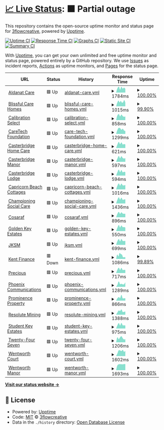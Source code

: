 # [📈 Live Status](https://demo.upptime.js.org): <!--live status--> **🟧 Partial outage**

This repository contains the open-source uptime monitor and status page for [3flowcreative](http://www.3flowcreative.co.uk), powered by [Upptime](https://github.com/upptime/upptime).

[![Uptime CI](https://github.com/3flowcreative/upptime/workflows/Uptime%20CI/badge.svg)](https://github.com/3flowcreative/upptime/actions?query=workflow%3A%22Uptime+CI%22)
[![Response Time CI](https://github.com/3flowcreative/upptime/workflows/Response%20Time%20CI/badge.svg)](https://github.com/3flowcreative/upptime/actions?query=workflow%3A%22Response+Time+CI%22)
[![Graphs CI](https://github.com/3flowcreative/upptime/workflows/Graphs%20CI/badge.svg)](https://github.com/3flowcreative/upptime/actions?query=workflow%3A%22Graphs+CI%22)
[![Static Site CI](https://github.com/3flowcreative/upptime/workflows/Static%20Site%20CI/badge.svg)](https://github.com/3flowcreative/upptime/actions?query=workflow%3A%22Static+Site+CI%22)
[![Summary CI](https://github.com/3flowcreative/upptime/workflows/Summary%20CI/badge.svg)](https://github.com/3flowcreative/upptime/actions?query=workflow%3A%22Summary+CI%22)

With [Upptime](https://upptime.js.org), you can get your own unlimited and free uptime monitor and status page, powered entirely by a GitHub repository. We use [Issues](https://github.com/3flowcreative/upptime/issues) as incident reports, [Actions](https://github.com/3flowcreative/upptime/actions) as uptime monitors, and [Pages](https://demo.upptime.js.org) for the status page.

<!--start: status pages-->
<!-- This summary is generated by Upptime (https://github.com/upptime/upptime) -->
<!-- Do not edit this manually, your changes will be overwritten -->
<!-- prettier-ignore -->
| URL | Status | History | Response Time | Uptime |
| --- | ------ | ------- | ------------- | ------ |
| <img alt="" src="https://icons.duckduckgo.com/ip3/aldanatcare.co.uk.ico" height="13"> [Aldanat Care](https://aldanatcare.co.uk/) | 🟩 Up | [aldanat-care.yml](https://github.com/3flowcreative/upptime/commits/HEAD/history/aldanat-care.yml) | <details><summary><img alt="Response time graph" src="./graphs/aldanat-care/response-time-week.png" height="20"> 1784ms</summary><br><a href="https://3flowcreative.github.io/upptime/history/aldanat-care"><img alt="Response time 1625" src="https://img.shields.io/endpoint?url=https%3A%2F%2Fraw.githubusercontent.com%2F3flowcreative%2Fupptime%2FHEAD%2Fapi%2Faldanat-care%2Fresponse-time.json"></a><br><a href="https://3flowcreative.github.io/upptime/history/aldanat-care"><img alt="24-hour response time 1472" src="https://img.shields.io/endpoint?url=https%3A%2F%2Fraw.githubusercontent.com%2F3flowcreative%2Fupptime%2FHEAD%2Fapi%2Faldanat-care%2Fresponse-time-day.json"></a><br><a href="https://3flowcreative.github.io/upptime/history/aldanat-care"><img alt="7-day response time 1784" src="https://img.shields.io/endpoint?url=https%3A%2F%2Fraw.githubusercontent.com%2F3flowcreative%2Fupptime%2FHEAD%2Fapi%2Faldanat-care%2Fresponse-time-week.json"></a><br><a href="https://3flowcreative.github.io/upptime/history/aldanat-care"><img alt="30-day response time 1773" src="https://img.shields.io/endpoint?url=https%3A%2F%2Fraw.githubusercontent.com%2F3flowcreative%2Fupptime%2FHEAD%2Fapi%2Faldanat-care%2Fresponse-time-month.json"></a><br><a href="https://3flowcreative.github.io/upptime/history/aldanat-care"><img alt="1-year response time 1625" src="https://img.shields.io/endpoint?url=https%3A%2F%2Fraw.githubusercontent.com%2F3flowcreative%2Fupptime%2FHEAD%2Fapi%2Faldanat-care%2Fresponse-time-year.json"></a></details> | <details><summary><a href="https://3flowcreative.github.io/upptime/history/aldanat-care">100.00%</a></summary><a href="https://3flowcreative.github.io/upptime/history/aldanat-care"><img alt="All-time uptime 100.00%" src="https://img.shields.io/endpoint?url=https%3A%2F%2Fraw.githubusercontent.com%2F3flowcreative%2Fupptime%2FHEAD%2Fapi%2Faldanat-care%2Fuptime.json"></a><br><a href="https://3flowcreative.github.io/upptime/history/aldanat-care"><img alt="24-hour uptime 100.00%" src="https://img.shields.io/endpoint?url=https%3A%2F%2Fraw.githubusercontent.com%2F3flowcreative%2Fupptime%2FHEAD%2Fapi%2Faldanat-care%2Fuptime-day.json"></a><br><a href="https://3flowcreative.github.io/upptime/history/aldanat-care"><img alt="7-day uptime 100.00%" src="https://img.shields.io/endpoint?url=https%3A%2F%2Fraw.githubusercontent.com%2F3flowcreative%2Fupptime%2FHEAD%2Fapi%2Faldanat-care%2Fuptime-week.json"></a><br><a href="https://3flowcreative.github.io/upptime/history/aldanat-care"><img alt="30-day uptime 100.00%" src="https://img.shields.io/endpoint?url=https%3A%2F%2Fraw.githubusercontent.com%2F3flowcreative%2Fupptime%2FHEAD%2Fapi%2Faldanat-care%2Fuptime-month.json"></a><br><a href="https://3flowcreative.github.io/upptime/history/aldanat-care"><img alt="1-year uptime 100.00%" src="https://img.shields.io/endpoint?url=https%3A%2F%2Fraw.githubusercontent.com%2F3flowcreative%2Fupptime%2FHEAD%2Fapi%2Faldanat-care%2Fuptime-year.json"></a></details>
| <img alt="" src="https://icons.duckduckgo.com/ip3/blissfulcarehomes.com.ico" height="13"> [Blissful Care Homes](https://blissfulcarehomes.com/) | 🟩 Up | [blissful-care-homes.yml](https://github.com/3flowcreative/upptime/commits/HEAD/history/blissful-care-homes.yml) | <details><summary><img alt="Response time graph" src="./graphs/blissful-care-homes/response-time-week.png" height="20"> 1015ms</summary><br><a href="https://3flowcreative.github.io/upptime/history/blissful-care-homes"><img alt="Response time 971" src="https://img.shields.io/endpoint?url=https%3A%2F%2Fraw.githubusercontent.com%2F3flowcreative%2Fupptime%2FHEAD%2Fapi%2Fblissful-care-homes%2Fresponse-time.json"></a><br><a href="https://3flowcreative.github.io/upptime/history/blissful-care-homes"><img alt="24-hour response time 822" src="https://img.shields.io/endpoint?url=https%3A%2F%2Fraw.githubusercontent.com%2F3flowcreative%2Fupptime%2FHEAD%2Fapi%2Fblissful-care-homes%2Fresponse-time-day.json"></a><br><a href="https://3flowcreative.github.io/upptime/history/blissful-care-homes"><img alt="7-day response time 1015" src="https://img.shields.io/endpoint?url=https%3A%2F%2Fraw.githubusercontent.com%2F3flowcreative%2Fupptime%2FHEAD%2Fapi%2Fblissful-care-homes%2Fresponse-time-week.json"></a><br><a href="https://3flowcreative.github.io/upptime/history/blissful-care-homes"><img alt="30-day response time 1058" src="https://img.shields.io/endpoint?url=https%3A%2F%2Fraw.githubusercontent.com%2F3flowcreative%2Fupptime%2FHEAD%2Fapi%2Fblissful-care-homes%2Fresponse-time-month.json"></a><br><a href="https://3flowcreative.github.io/upptime/history/blissful-care-homes"><img alt="1-year response time 971" src="https://img.shields.io/endpoint?url=https%3A%2F%2Fraw.githubusercontent.com%2F3flowcreative%2Fupptime%2FHEAD%2Fapi%2Fblissful-care-homes%2Fresponse-time-year.json"></a></details> | <details><summary><a href="https://3flowcreative.github.io/upptime/history/blissful-care-homes">99.90%</a></summary><a href="https://3flowcreative.github.io/upptime/history/blissful-care-homes"><img alt="All-time uptime 99.99%" src="https://img.shields.io/endpoint?url=https%3A%2F%2Fraw.githubusercontent.com%2F3flowcreative%2Fupptime%2FHEAD%2Fapi%2Fblissful-care-homes%2Fuptime.json"></a><br><a href="https://3flowcreative.github.io/upptime/history/blissful-care-homes"><img alt="24-hour uptime 100.00%" src="https://img.shields.io/endpoint?url=https%3A%2F%2Fraw.githubusercontent.com%2F3flowcreative%2Fupptime%2FHEAD%2Fapi%2Fblissful-care-homes%2Fuptime-day.json"></a><br><a href="https://3flowcreative.github.io/upptime/history/blissful-care-homes"><img alt="7-day uptime 99.90%" src="https://img.shields.io/endpoint?url=https%3A%2F%2Fraw.githubusercontent.com%2F3flowcreative%2Fupptime%2FHEAD%2Fapi%2Fblissful-care-homes%2Fuptime-week.json"></a><br><a href="https://3flowcreative.github.io/upptime/history/blissful-care-homes"><img alt="30-day uptime 99.96%" src="https://img.shields.io/endpoint?url=https%3A%2F%2Fraw.githubusercontent.com%2F3flowcreative%2Fupptime%2FHEAD%2Fapi%2Fblissful-care-homes%2Fuptime-month.json"></a><br><a href="https://3flowcreative.github.io/upptime/history/blissful-care-homes"><img alt="1-year uptime 99.99%" src="https://img.shields.io/endpoint?url=https%3A%2F%2Fraw.githubusercontent.com%2F3flowcreative%2Fupptime%2FHEAD%2Fapi%2Fblissful-care-homes%2Fuptime-year.json"></a></details>
| <img alt="" src="https://icons.duckduckgo.com/ip3/calibrationselect.co.uk.ico" height="13"> [Calibration Select](https://calibrationselect.co.uk/) | 🟩 Up | [calibration-select.yml](https://github.com/3flowcreative/upptime/commits/HEAD/history/calibration-select.yml) | <details><summary><img alt="Response time graph" src="./graphs/calibration-select/response-time-week.png" height="20"> 858ms</summary><br><a href="https://3flowcreative.github.io/upptime/history/calibration-select"><img alt="Response time 1414" src="https://img.shields.io/endpoint?url=https%3A%2F%2Fraw.githubusercontent.com%2F3flowcreative%2Fupptime%2FHEAD%2Fapi%2Fcalibration-select%2Fresponse-time.json"></a><br><a href="https://3flowcreative.github.io/upptime/history/calibration-select"><img alt="24-hour response time 704" src="https://img.shields.io/endpoint?url=https%3A%2F%2Fraw.githubusercontent.com%2F3flowcreative%2Fupptime%2FHEAD%2Fapi%2Fcalibration-select%2Fresponse-time-day.json"></a><br><a href="https://3flowcreative.github.io/upptime/history/calibration-select"><img alt="7-day response time 858" src="https://img.shields.io/endpoint?url=https%3A%2F%2Fraw.githubusercontent.com%2F3flowcreative%2Fupptime%2FHEAD%2Fapi%2Fcalibration-select%2Fresponse-time-week.json"></a><br><a href="https://3flowcreative.github.io/upptime/history/calibration-select"><img alt="30-day response time 1060" src="https://img.shields.io/endpoint?url=https%3A%2F%2Fraw.githubusercontent.com%2F3flowcreative%2Fupptime%2FHEAD%2Fapi%2Fcalibration-select%2Fresponse-time-month.json"></a><br><a href="https://3flowcreative.github.io/upptime/history/calibration-select"><img alt="1-year response time 1414" src="https://img.shields.io/endpoint?url=https%3A%2F%2Fraw.githubusercontent.com%2F3flowcreative%2Fupptime%2FHEAD%2Fapi%2Fcalibration-select%2Fresponse-time-year.json"></a></details> | <details><summary><a href="https://3flowcreative.github.io/upptime/history/calibration-select">100.00%</a></summary><a href="https://3flowcreative.github.io/upptime/history/calibration-select"><img alt="All-time uptime 99.81%" src="https://img.shields.io/endpoint?url=https%3A%2F%2Fraw.githubusercontent.com%2F3flowcreative%2Fupptime%2FHEAD%2Fapi%2Fcalibration-select%2Fuptime.json"></a><br><a href="https://3flowcreative.github.io/upptime/history/calibration-select"><img alt="24-hour uptime 100.00%" src="https://img.shields.io/endpoint?url=https%3A%2F%2Fraw.githubusercontent.com%2F3flowcreative%2Fupptime%2FHEAD%2Fapi%2Fcalibration-select%2Fuptime-day.json"></a><br><a href="https://3flowcreative.github.io/upptime/history/calibration-select"><img alt="7-day uptime 100.00%" src="https://img.shields.io/endpoint?url=https%3A%2F%2Fraw.githubusercontent.com%2F3flowcreative%2Fupptime%2FHEAD%2Fapi%2Fcalibration-select%2Fuptime-week.json"></a><br><a href="https://3flowcreative.github.io/upptime/history/calibration-select"><img alt="30-day uptime 99.92%" src="https://img.shields.io/endpoint?url=https%3A%2F%2Fraw.githubusercontent.com%2F3flowcreative%2Fupptime%2FHEAD%2Fapi%2Fcalibration-select%2Fuptime-month.json"></a><br><a href="https://3flowcreative.github.io/upptime/history/calibration-select"><img alt="1-year uptime 99.81%" src="https://img.shields.io/endpoint?url=https%3A%2F%2Fraw.githubusercontent.com%2F3flowcreative%2Fupptime%2FHEAD%2Fapi%2Fcalibration-select%2Fuptime-year.json"></a></details>
| <img alt="" src="https://icons.duckduckgo.com/ip3/www.caretechfoundation.org.uk.ico" height="13"> [CareTech Foundation](https://www.caretechfoundation.org.uk/) | 🟩 Up | [care-tech-foundation.yml](https://github.com/3flowcreative/upptime/commits/HEAD/history/care-tech-foundation.yml) | <details><summary><img alt="Response time graph" src="./graphs/care-tech-foundation/response-time-week.png" height="20"> 1299ms</summary><br><a href="https://3flowcreative.github.io/upptime/history/care-tech-foundation"><img alt="Response time 1374" src="https://img.shields.io/endpoint?url=https%3A%2F%2Fraw.githubusercontent.com%2F3flowcreative%2Fupptime%2FHEAD%2Fapi%2Fcare-tech-foundation%2Fresponse-time.json"></a><br><a href="https://3flowcreative.github.io/upptime/history/care-tech-foundation"><img alt="24-hour response time 850" src="https://img.shields.io/endpoint?url=https%3A%2F%2Fraw.githubusercontent.com%2F3flowcreative%2Fupptime%2FHEAD%2Fapi%2Fcare-tech-foundation%2Fresponse-time-day.json"></a><br><a href="https://3flowcreative.github.io/upptime/history/care-tech-foundation"><img alt="7-day response time 1299" src="https://img.shields.io/endpoint?url=https%3A%2F%2Fraw.githubusercontent.com%2F3flowcreative%2Fupptime%2FHEAD%2Fapi%2Fcare-tech-foundation%2Fresponse-time-week.json"></a><br><a href="https://3flowcreative.github.io/upptime/history/care-tech-foundation"><img alt="30-day response time 1439" src="https://img.shields.io/endpoint?url=https%3A%2F%2Fraw.githubusercontent.com%2F3flowcreative%2Fupptime%2FHEAD%2Fapi%2Fcare-tech-foundation%2Fresponse-time-month.json"></a><br><a href="https://3flowcreative.github.io/upptime/history/care-tech-foundation"><img alt="1-year response time 1374" src="https://img.shields.io/endpoint?url=https%3A%2F%2Fraw.githubusercontent.com%2F3flowcreative%2Fupptime%2FHEAD%2Fapi%2Fcare-tech-foundation%2Fresponse-time-year.json"></a></details> | <details><summary><a href="https://3flowcreative.github.io/upptime/history/care-tech-foundation">100.00%</a></summary><a href="https://3flowcreative.github.io/upptime/history/care-tech-foundation"><img alt="All-time uptime 99.99%" src="https://img.shields.io/endpoint?url=https%3A%2F%2Fraw.githubusercontent.com%2F3flowcreative%2Fupptime%2FHEAD%2Fapi%2Fcare-tech-foundation%2Fuptime.json"></a><br><a href="https://3flowcreative.github.io/upptime/history/care-tech-foundation"><img alt="24-hour uptime 100.00%" src="https://img.shields.io/endpoint?url=https%3A%2F%2Fraw.githubusercontent.com%2F3flowcreative%2Fupptime%2FHEAD%2Fapi%2Fcare-tech-foundation%2Fuptime-day.json"></a><br><a href="https://3flowcreative.github.io/upptime/history/care-tech-foundation"><img alt="7-day uptime 100.00%" src="https://img.shields.io/endpoint?url=https%3A%2F%2Fraw.githubusercontent.com%2F3flowcreative%2Fupptime%2FHEAD%2Fapi%2Fcare-tech-foundation%2Fuptime-week.json"></a><br><a href="https://3flowcreative.github.io/upptime/history/care-tech-foundation"><img alt="30-day uptime 100.00%" src="https://img.shields.io/endpoint?url=https%3A%2F%2Fraw.githubusercontent.com%2F3flowcreative%2Fupptime%2FHEAD%2Fapi%2Fcare-tech-foundation%2Fuptime-month.json"></a><br><a href="https://3flowcreative.github.io/upptime/history/care-tech-foundation"><img alt="1-year uptime 99.99%" src="https://img.shields.io/endpoint?url=https%3A%2F%2Fraw.githubusercontent.com%2F3flowcreative%2Fupptime%2FHEAD%2Fapi%2Fcare-tech-foundation%2Fuptime-year.json"></a></details>
| <img alt="" src="https://icons.duckduckgo.com/ip3/casterbridgehomecare.co.uk.ico" height="13"> [Casterbridge Home Care](https://casterbridgehomecare.co.uk/) | 🟩 Up | [casterbridge-home-care.yml](https://github.com/3flowcreative/upptime/commits/HEAD/history/casterbridge-home-care.yml) | <details><summary><img alt="Response time graph" src="./graphs/casterbridge-home-care/response-time-week.png" height="20"> 621ms</summary><br><a href="https://3flowcreative.github.io/upptime/history/casterbridge-home-care"><img alt="Response time 661" src="https://img.shields.io/endpoint?url=https%3A%2F%2Fraw.githubusercontent.com%2F3flowcreative%2Fupptime%2FHEAD%2Fapi%2Fcasterbridge-home-care%2Fresponse-time.json"></a><br><a href="https://3flowcreative.github.io/upptime/history/casterbridge-home-care"><img alt="24-hour response time 516" src="https://img.shields.io/endpoint?url=https%3A%2F%2Fraw.githubusercontent.com%2F3flowcreative%2Fupptime%2FHEAD%2Fapi%2Fcasterbridge-home-care%2Fresponse-time-day.json"></a><br><a href="https://3flowcreative.github.io/upptime/history/casterbridge-home-care"><img alt="7-day response time 621" src="https://img.shields.io/endpoint?url=https%3A%2F%2Fraw.githubusercontent.com%2F3flowcreative%2Fupptime%2FHEAD%2Fapi%2Fcasterbridge-home-care%2Fresponse-time-week.json"></a><br><a href="https://3flowcreative.github.io/upptime/history/casterbridge-home-care"><img alt="30-day response time 688" src="https://img.shields.io/endpoint?url=https%3A%2F%2Fraw.githubusercontent.com%2F3flowcreative%2Fupptime%2FHEAD%2Fapi%2Fcasterbridge-home-care%2Fresponse-time-month.json"></a><br><a href="https://3flowcreative.github.io/upptime/history/casterbridge-home-care"><img alt="1-year response time 661" src="https://img.shields.io/endpoint?url=https%3A%2F%2Fraw.githubusercontent.com%2F3flowcreative%2Fupptime%2FHEAD%2Fapi%2Fcasterbridge-home-care%2Fresponse-time-year.json"></a></details> | <details><summary><a href="https://3flowcreative.github.io/upptime/history/casterbridge-home-care">100.00%</a></summary><a href="https://3flowcreative.github.io/upptime/history/casterbridge-home-care"><img alt="All-time uptime 100.00%" src="https://img.shields.io/endpoint?url=https%3A%2F%2Fraw.githubusercontent.com%2F3flowcreative%2Fupptime%2FHEAD%2Fapi%2Fcasterbridge-home-care%2Fuptime.json"></a><br><a href="https://3flowcreative.github.io/upptime/history/casterbridge-home-care"><img alt="24-hour uptime 100.00%" src="https://img.shields.io/endpoint?url=https%3A%2F%2Fraw.githubusercontent.com%2F3flowcreative%2Fupptime%2FHEAD%2Fapi%2Fcasterbridge-home-care%2Fuptime-day.json"></a><br><a href="https://3flowcreative.github.io/upptime/history/casterbridge-home-care"><img alt="7-day uptime 100.00%" src="https://img.shields.io/endpoint?url=https%3A%2F%2Fraw.githubusercontent.com%2F3flowcreative%2Fupptime%2FHEAD%2Fapi%2Fcasterbridge-home-care%2Fuptime-week.json"></a><br><a href="https://3flowcreative.github.io/upptime/history/casterbridge-home-care"><img alt="30-day uptime 100.00%" src="https://img.shields.io/endpoint?url=https%3A%2F%2Fraw.githubusercontent.com%2F3flowcreative%2Fupptime%2FHEAD%2Fapi%2Fcasterbridge-home-care%2Fuptime-month.json"></a><br><a href="https://3flowcreative.github.io/upptime/history/casterbridge-home-care"><img alt="1-year uptime 100.00%" src="https://img.shields.io/endpoint?url=https%3A%2F%2Fraw.githubusercontent.com%2F3flowcreative%2Fupptime%2FHEAD%2Fapi%2Fcasterbridge-home-care%2Fuptime-year.json"></a></details>
| <img alt="" src="https://icons.duckduckgo.com/ip3/casterbridgemanor.co.uk.ico" height="13"> [Casterbridge Manor](https://casterbridgemanor.co.uk/) | 🟩 Up | [casterbridge-manor.yml](https://github.com/3flowcreative/upptime/commits/HEAD/history/casterbridge-manor.yml) | <details><summary><img alt="Response time graph" src="./graphs/casterbridge-manor/response-time-week.png" height="20"> 597ms</summary><br><a href="https://3flowcreative.github.io/upptime/history/casterbridge-manor"><img alt="Response time 638" src="https://img.shields.io/endpoint?url=https%3A%2F%2Fraw.githubusercontent.com%2F3flowcreative%2Fupptime%2FHEAD%2Fapi%2Fcasterbridge-manor%2Fresponse-time.json"></a><br><a href="https://3flowcreative.github.io/upptime/history/casterbridge-manor"><img alt="24-hour response time 519" src="https://img.shields.io/endpoint?url=https%3A%2F%2Fraw.githubusercontent.com%2F3flowcreative%2Fupptime%2FHEAD%2Fapi%2Fcasterbridge-manor%2Fresponse-time-day.json"></a><br><a href="https://3flowcreative.github.io/upptime/history/casterbridge-manor"><img alt="7-day response time 597" src="https://img.shields.io/endpoint?url=https%3A%2F%2Fraw.githubusercontent.com%2F3flowcreative%2Fupptime%2FHEAD%2Fapi%2Fcasterbridge-manor%2Fresponse-time-week.json"></a><br><a href="https://3flowcreative.github.io/upptime/history/casterbridge-manor"><img alt="30-day response time 673" src="https://img.shields.io/endpoint?url=https%3A%2F%2Fraw.githubusercontent.com%2F3flowcreative%2Fupptime%2FHEAD%2Fapi%2Fcasterbridge-manor%2Fresponse-time-month.json"></a><br><a href="https://3flowcreative.github.io/upptime/history/casterbridge-manor"><img alt="1-year response time 638" src="https://img.shields.io/endpoint?url=https%3A%2F%2Fraw.githubusercontent.com%2F3flowcreative%2Fupptime%2FHEAD%2Fapi%2Fcasterbridge-manor%2Fresponse-time-year.json"></a></details> | <details><summary><a href="https://3flowcreative.github.io/upptime/history/casterbridge-manor">100.00%</a></summary><a href="https://3flowcreative.github.io/upptime/history/casterbridge-manor"><img alt="All-time uptime 100.00%" src="https://img.shields.io/endpoint?url=https%3A%2F%2Fraw.githubusercontent.com%2F3flowcreative%2Fupptime%2FHEAD%2Fapi%2Fcasterbridge-manor%2Fuptime.json"></a><br><a href="https://3flowcreative.github.io/upptime/history/casterbridge-manor"><img alt="24-hour uptime 100.00%" src="https://img.shields.io/endpoint?url=https%3A%2F%2Fraw.githubusercontent.com%2F3flowcreative%2Fupptime%2FHEAD%2Fapi%2Fcasterbridge-manor%2Fuptime-day.json"></a><br><a href="https://3flowcreative.github.io/upptime/history/casterbridge-manor"><img alt="7-day uptime 100.00%" src="https://img.shields.io/endpoint?url=https%3A%2F%2Fraw.githubusercontent.com%2F3flowcreative%2Fupptime%2FHEAD%2Fapi%2Fcasterbridge-manor%2Fuptime-week.json"></a><br><a href="https://3flowcreative.github.io/upptime/history/casterbridge-manor"><img alt="30-day uptime 100.00%" src="https://img.shields.io/endpoint?url=https%3A%2F%2Fraw.githubusercontent.com%2F3flowcreative%2Fupptime%2FHEAD%2Fapi%2Fcasterbridge-manor%2Fuptime-month.json"></a><br><a href="https://3flowcreative.github.io/upptime/history/casterbridge-manor"><img alt="1-year uptime 100.00%" src="https://img.shields.io/endpoint?url=https%3A%2F%2Fraw.githubusercontent.com%2F3flowcreative%2Fupptime%2FHEAD%2Fapi%2Fcasterbridge-manor%2Fuptime-year.json"></a></details>
| <img alt="" src="https://icons.duckduckgo.com/ip3/casterbridgelodge.co.uk.ico" height="13"> [Casterbridge Lodge](https://casterbridgelodge.co.uk/) | 🟩 Up | [casterbridge-lodge.yml](https://github.com/3flowcreative/upptime/commits/HEAD/history/casterbridge-lodge.yml) | <details><summary><img alt="Response time graph" src="./graphs/casterbridge-lodge/response-time-week.png" height="20"> 594ms</summary><br><a href="https://3flowcreative.github.io/upptime/history/casterbridge-lodge"><img alt="Response time 626" src="https://img.shields.io/endpoint?url=https%3A%2F%2Fraw.githubusercontent.com%2F3flowcreative%2Fupptime%2FHEAD%2Fapi%2Fcasterbridge-lodge%2Fresponse-time.json"></a><br><a href="https://3flowcreative.github.io/upptime/history/casterbridge-lodge"><img alt="24-hour response time 506" src="https://img.shields.io/endpoint?url=https%3A%2F%2Fraw.githubusercontent.com%2F3flowcreative%2Fupptime%2FHEAD%2Fapi%2Fcasterbridge-lodge%2Fresponse-time-day.json"></a><br><a href="https://3flowcreative.github.io/upptime/history/casterbridge-lodge"><img alt="7-day response time 594" src="https://img.shields.io/endpoint?url=https%3A%2F%2Fraw.githubusercontent.com%2F3flowcreative%2Fupptime%2FHEAD%2Fapi%2Fcasterbridge-lodge%2Fresponse-time-week.json"></a><br><a href="https://3flowcreative.github.io/upptime/history/casterbridge-lodge"><img alt="30-day response time 652" src="https://img.shields.io/endpoint?url=https%3A%2F%2Fraw.githubusercontent.com%2F3flowcreative%2Fupptime%2FHEAD%2Fapi%2Fcasterbridge-lodge%2Fresponse-time-month.json"></a><br><a href="https://3flowcreative.github.io/upptime/history/casterbridge-lodge"><img alt="1-year response time 626" src="https://img.shields.io/endpoint?url=https%3A%2F%2Fraw.githubusercontent.com%2F3flowcreative%2Fupptime%2FHEAD%2Fapi%2Fcasterbridge-lodge%2Fresponse-time-year.json"></a></details> | <details><summary><a href="https://3flowcreative.github.io/upptime/history/casterbridge-lodge">100.00%</a></summary><a href="https://3flowcreative.github.io/upptime/history/casterbridge-lodge"><img alt="All-time uptime 100.00%" src="https://img.shields.io/endpoint?url=https%3A%2F%2Fraw.githubusercontent.com%2F3flowcreative%2Fupptime%2FHEAD%2Fapi%2Fcasterbridge-lodge%2Fuptime.json"></a><br><a href="https://3flowcreative.github.io/upptime/history/casterbridge-lodge"><img alt="24-hour uptime 100.00%" src="https://img.shields.io/endpoint?url=https%3A%2F%2Fraw.githubusercontent.com%2F3flowcreative%2Fupptime%2FHEAD%2Fapi%2Fcasterbridge-lodge%2Fuptime-day.json"></a><br><a href="https://3flowcreative.github.io/upptime/history/casterbridge-lodge"><img alt="7-day uptime 100.00%" src="https://img.shields.io/endpoint?url=https%3A%2F%2Fraw.githubusercontent.com%2F3flowcreative%2Fupptime%2FHEAD%2Fapi%2Fcasterbridge-lodge%2Fuptime-week.json"></a><br><a href="https://3flowcreative.github.io/upptime/history/casterbridge-lodge"><img alt="30-day uptime 100.00%" src="https://img.shields.io/endpoint?url=https%3A%2F%2Fraw.githubusercontent.com%2F3flowcreative%2Fupptime%2FHEAD%2Fapi%2Fcasterbridge-lodge%2Fuptime-month.json"></a><br><a href="https://3flowcreative.github.io/upptime/history/casterbridge-lodge"><img alt="1-year uptime 100.00%" src="https://img.shields.io/endpoint?url=https%3A%2F%2Fraw.githubusercontent.com%2F3flowcreative%2Fupptime%2FHEAD%2Fapi%2Fcasterbridge-lodge%2Fuptime-year.json"></a></details>
| <img alt="" src="https://icons.duckduckgo.com/ip3/capricornbeachcottages.com.ico" height="13"> [Capricorn Beach Cottages](https://capricornbeachcottages.com/) | 🟩 Up | [capricorn-beach-cottages.yml](https://github.com/3flowcreative/upptime/commits/HEAD/history/capricorn-beach-cottages.yml) | <details><summary><img alt="Response time graph" src="./graphs/capricorn-beach-cottages/response-time-week.png" height="20"> 1016ms</summary><br><a href="https://3flowcreative.github.io/upptime/history/capricorn-beach-cottages"><img alt="Response time 1129" src="https://img.shields.io/endpoint?url=https%3A%2F%2Fraw.githubusercontent.com%2F3flowcreative%2Fupptime%2FHEAD%2Fapi%2Fcapricorn-beach-cottages%2Fresponse-time.json"></a><br><a href="https://3flowcreative.github.io/upptime/history/capricorn-beach-cottages"><img alt="24-hour response time 995" src="https://img.shields.io/endpoint?url=https%3A%2F%2Fraw.githubusercontent.com%2F3flowcreative%2Fupptime%2FHEAD%2Fapi%2Fcapricorn-beach-cottages%2Fresponse-time-day.json"></a><br><a href="https://3flowcreative.github.io/upptime/history/capricorn-beach-cottages"><img alt="7-day response time 1016" src="https://img.shields.io/endpoint?url=https%3A%2F%2Fraw.githubusercontent.com%2F3flowcreative%2Fupptime%2FHEAD%2Fapi%2Fcapricorn-beach-cottages%2Fresponse-time-week.json"></a><br><a href="https://3flowcreative.github.io/upptime/history/capricorn-beach-cottages"><img alt="30-day response time 1081" src="https://img.shields.io/endpoint?url=https%3A%2F%2Fraw.githubusercontent.com%2F3flowcreative%2Fupptime%2FHEAD%2Fapi%2Fcapricorn-beach-cottages%2Fresponse-time-month.json"></a><br><a href="https://3flowcreative.github.io/upptime/history/capricorn-beach-cottages"><img alt="1-year response time 1129" src="https://img.shields.io/endpoint?url=https%3A%2F%2Fraw.githubusercontent.com%2F3flowcreative%2Fupptime%2FHEAD%2Fapi%2Fcapricorn-beach-cottages%2Fresponse-time-year.json"></a></details> | <details><summary><a href="https://3flowcreative.github.io/upptime/history/capricorn-beach-cottages">100.00%</a></summary><a href="https://3flowcreative.github.io/upptime/history/capricorn-beach-cottages"><img alt="All-time uptime 99.98%" src="https://img.shields.io/endpoint?url=https%3A%2F%2Fraw.githubusercontent.com%2F3flowcreative%2Fupptime%2FHEAD%2Fapi%2Fcapricorn-beach-cottages%2Fuptime.json"></a><br><a href="https://3flowcreative.github.io/upptime/history/capricorn-beach-cottages"><img alt="24-hour uptime 100.00%" src="https://img.shields.io/endpoint?url=https%3A%2F%2Fraw.githubusercontent.com%2F3flowcreative%2Fupptime%2FHEAD%2Fapi%2Fcapricorn-beach-cottages%2Fuptime-day.json"></a><br><a href="https://3flowcreative.github.io/upptime/history/capricorn-beach-cottages"><img alt="7-day uptime 100.00%" src="https://img.shields.io/endpoint?url=https%3A%2F%2Fraw.githubusercontent.com%2F3flowcreative%2Fupptime%2FHEAD%2Fapi%2Fcapricorn-beach-cottages%2Fuptime-week.json"></a><br><a href="https://3flowcreative.github.io/upptime/history/capricorn-beach-cottages"><img alt="30-day uptime 100.00%" src="https://img.shields.io/endpoint?url=https%3A%2F%2Fraw.githubusercontent.com%2F3flowcreative%2Fupptime%2FHEAD%2Fapi%2Fcapricorn-beach-cottages%2Fuptime-month.json"></a><br><a href="https://3flowcreative.github.io/upptime/history/capricorn-beach-cottages"><img alt="1-year uptime 99.98%" src="https://img.shields.io/endpoint?url=https%3A%2F%2Fraw.githubusercontent.com%2F3flowcreative%2Fupptime%2FHEAD%2Fapi%2Fcapricorn-beach-cottages%2Fuptime-year.json"></a></details>
| <img alt="" src="https://icons.duckduckgo.com/ip3/championingsocialcare.org.uk.ico" height="13"> [Championing Social Care](https://championingsocialcare.org.uk/) | 🟩 Up | [championing-social-care.yml](https://github.com/3flowcreative/upptime/commits/HEAD/history/championing-social-care.yml) | <details><summary><img alt="Response time graph" src="./graphs/championing-social-care/response-time-week.png" height="20"> 1436ms</summary><br><a href="https://3flowcreative.github.io/upptime/history/championing-social-care"><img alt="Response time 1375" src="https://img.shields.io/endpoint?url=https%3A%2F%2Fraw.githubusercontent.com%2F3flowcreative%2Fupptime%2FHEAD%2Fapi%2Fchampioning-social-care%2Fresponse-time.json"></a><br><a href="https://3flowcreative.github.io/upptime/history/championing-social-care"><img alt="24-hour response time 1338" src="https://img.shields.io/endpoint?url=https%3A%2F%2Fraw.githubusercontent.com%2F3flowcreative%2Fupptime%2FHEAD%2Fapi%2Fchampioning-social-care%2Fresponse-time-day.json"></a><br><a href="https://3flowcreative.github.io/upptime/history/championing-social-care"><img alt="7-day response time 1436" src="https://img.shields.io/endpoint?url=https%3A%2F%2Fraw.githubusercontent.com%2F3flowcreative%2Fupptime%2FHEAD%2Fapi%2Fchampioning-social-care%2Fresponse-time-week.json"></a><br><a href="https://3flowcreative.github.io/upptime/history/championing-social-care"><img alt="30-day response time 1533" src="https://img.shields.io/endpoint?url=https%3A%2F%2Fraw.githubusercontent.com%2F3flowcreative%2Fupptime%2FHEAD%2Fapi%2Fchampioning-social-care%2Fresponse-time-month.json"></a><br><a href="https://3flowcreative.github.io/upptime/history/championing-social-care"><img alt="1-year response time 1375" src="https://img.shields.io/endpoint?url=https%3A%2F%2Fraw.githubusercontent.com%2F3flowcreative%2Fupptime%2FHEAD%2Fapi%2Fchampioning-social-care%2Fresponse-time-year.json"></a></details> | <details><summary><a href="https://3flowcreative.github.io/upptime/history/championing-social-care">100.00%</a></summary><a href="https://3flowcreative.github.io/upptime/history/championing-social-care"><img alt="All-time uptime 99.93%" src="https://img.shields.io/endpoint?url=https%3A%2F%2Fraw.githubusercontent.com%2F3flowcreative%2Fupptime%2FHEAD%2Fapi%2Fchampioning-social-care%2Fuptime.json"></a><br><a href="https://3flowcreative.github.io/upptime/history/championing-social-care"><img alt="24-hour uptime 100.00%" src="https://img.shields.io/endpoint?url=https%3A%2F%2Fraw.githubusercontent.com%2F3flowcreative%2Fupptime%2FHEAD%2Fapi%2Fchampioning-social-care%2Fuptime-day.json"></a><br><a href="https://3flowcreative.github.io/upptime/history/championing-social-care"><img alt="7-day uptime 100.00%" src="https://img.shields.io/endpoint?url=https%3A%2F%2Fraw.githubusercontent.com%2F3flowcreative%2Fupptime%2FHEAD%2Fapi%2Fchampioning-social-care%2Fuptime-week.json"></a><br><a href="https://3flowcreative.github.io/upptime/history/championing-social-care"><img alt="30-day uptime 100.00%" src="https://img.shields.io/endpoint?url=https%3A%2F%2Fraw.githubusercontent.com%2F3flowcreative%2Fupptime%2FHEAD%2Fapi%2Fchampioning-social-care%2Fuptime-month.json"></a><br><a href="https://3flowcreative.github.io/upptime/history/championing-social-care"><img alt="1-year uptime 99.93%" src="https://img.shields.io/endpoint?url=https%3A%2F%2Fraw.githubusercontent.com%2F3flowcreative%2Fupptime%2FHEAD%2Fapi%2Fchampioning-social-care%2Fuptime-year.json"></a></details>
| <img alt="" src="https://icons.duckduckgo.com/ip3/www.cosaraf.org.ico" height="13"> [Cosaraf](https://www.cosaraf.org/) | 🟩 Up | [cosaraf.yml](https://github.com/3flowcreative/upptime/commits/HEAD/history/cosaraf.yml) | <details><summary><img alt="Response time graph" src="./graphs/cosaraf/response-time-week.png" height="20"> 896ms</summary><br><a href="https://3flowcreative.github.io/upptime/history/cosaraf"><img alt="Response time 950" src="https://img.shields.io/endpoint?url=https%3A%2F%2Fraw.githubusercontent.com%2F3flowcreative%2Fupptime%2FHEAD%2Fapi%2Fcosaraf%2Fresponse-time.json"></a><br><a href="https://3flowcreative.github.io/upptime/history/cosaraf"><img alt="24-hour response time 794" src="https://img.shields.io/endpoint?url=https%3A%2F%2Fraw.githubusercontent.com%2F3flowcreative%2Fupptime%2FHEAD%2Fapi%2Fcosaraf%2Fresponse-time-day.json"></a><br><a href="https://3flowcreative.github.io/upptime/history/cosaraf"><img alt="7-day response time 896" src="https://img.shields.io/endpoint?url=https%3A%2F%2Fraw.githubusercontent.com%2F3flowcreative%2Fupptime%2FHEAD%2Fapi%2Fcosaraf%2Fresponse-time-week.json"></a><br><a href="https://3flowcreative.github.io/upptime/history/cosaraf"><img alt="30-day response time 950" src="https://img.shields.io/endpoint?url=https%3A%2F%2Fraw.githubusercontent.com%2F3flowcreative%2Fupptime%2FHEAD%2Fapi%2Fcosaraf%2Fresponse-time-month.json"></a><br><a href="https://3flowcreative.github.io/upptime/history/cosaraf"><img alt="1-year response time 950" src="https://img.shields.io/endpoint?url=https%3A%2F%2Fraw.githubusercontent.com%2F3flowcreative%2Fupptime%2FHEAD%2Fapi%2Fcosaraf%2Fresponse-time-year.json"></a></details> | <details><summary><a href="https://3flowcreative.github.io/upptime/history/cosaraf">100.00%</a></summary><a href="https://3flowcreative.github.io/upptime/history/cosaraf"><img alt="All-time uptime 100.00%" src="https://img.shields.io/endpoint?url=https%3A%2F%2Fraw.githubusercontent.com%2F3flowcreative%2Fupptime%2FHEAD%2Fapi%2Fcosaraf%2Fuptime.json"></a><br><a href="https://3flowcreative.github.io/upptime/history/cosaraf"><img alt="24-hour uptime 100.00%" src="https://img.shields.io/endpoint?url=https%3A%2F%2Fraw.githubusercontent.com%2F3flowcreative%2Fupptime%2FHEAD%2Fapi%2Fcosaraf%2Fuptime-day.json"></a><br><a href="https://3flowcreative.github.io/upptime/history/cosaraf"><img alt="7-day uptime 100.00%" src="https://img.shields.io/endpoint?url=https%3A%2F%2Fraw.githubusercontent.com%2F3flowcreative%2Fupptime%2FHEAD%2Fapi%2Fcosaraf%2Fuptime-week.json"></a><br><a href="https://3flowcreative.github.io/upptime/history/cosaraf"><img alt="30-day uptime 100.00%" src="https://img.shields.io/endpoint?url=https%3A%2F%2Fraw.githubusercontent.com%2F3flowcreative%2Fupptime%2FHEAD%2Fapi%2Fcosaraf%2Fuptime-month.json"></a><br><a href="https://3flowcreative.github.io/upptime/history/cosaraf"><img alt="1-year uptime 100.00%" src="https://img.shields.io/endpoint?url=https%3A%2F%2Fraw.githubusercontent.com%2F3flowcreative%2Fupptime%2FHEAD%2Fapi%2Fcosaraf%2Fuptime-year.json"></a></details>
| <img alt="" src="https://icons.duckduckgo.com/ip3/goldenkeyestates.co.uk.ico" height="13"> [Golden Key Estates](https://goldenkeyestates.co.uk/) | 🟩 Up | [golden-key-estates.yml](https://github.com/3flowcreative/upptime/commits/HEAD/history/golden-key-estates.yml) | <details><summary><img alt="Response time graph" src="./graphs/golden-key-estates/response-time-week.png" height="20"> 550ms</summary><br><a href="https://3flowcreative.github.io/upptime/history/golden-key-estates"><img alt="Response time 752" src="https://img.shields.io/endpoint?url=https%3A%2F%2Fraw.githubusercontent.com%2F3flowcreative%2Fupptime%2FHEAD%2Fapi%2Fgolden-key-estates%2Fresponse-time.json"></a><br><a href="https://3flowcreative.github.io/upptime/history/golden-key-estates"><img alt="24-hour response time 452" src="https://img.shields.io/endpoint?url=https%3A%2F%2Fraw.githubusercontent.com%2F3flowcreative%2Fupptime%2FHEAD%2Fapi%2Fgolden-key-estates%2Fresponse-time-day.json"></a><br><a href="https://3flowcreative.github.io/upptime/history/golden-key-estates"><img alt="7-day response time 550" src="https://img.shields.io/endpoint?url=https%3A%2F%2Fraw.githubusercontent.com%2F3flowcreative%2Fupptime%2FHEAD%2Fapi%2Fgolden-key-estates%2Fresponse-time-week.json"></a><br><a href="https://3flowcreative.github.io/upptime/history/golden-key-estates"><img alt="30-day response time 655" src="https://img.shields.io/endpoint?url=https%3A%2F%2Fraw.githubusercontent.com%2F3flowcreative%2Fupptime%2FHEAD%2Fapi%2Fgolden-key-estates%2Fresponse-time-month.json"></a><br><a href="https://3flowcreative.github.io/upptime/history/golden-key-estates"><img alt="1-year response time 752" src="https://img.shields.io/endpoint?url=https%3A%2F%2Fraw.githubusercontent.com%2F3flowcreative%2Fupptime%2FHEAD%2Fapi%2Fgolden-key-estates%2Fresponse-time-year.json"></a></details> | <details><summary><a href="https://3flowcreative.github.io/upptime/history/golden-key-estates">100.00%</a></summary><a href="https://3flowcreative.github.io/upptime/history/golden-key-estates"><img alt="All-time uptime 99.99%" src="https://img.shields.io/endpoint?url=https%3A%2F%2Fraw.githubusercontent.com%2F3flowcreative%2Fupptime%2FHEAD%2Fapi%2Fgolden-key-estates%2Fuptime.json"></a><br><a href="https://3flowcreative.github.io/upptime/history/golden-key-estates"><img alt="24-hour uptime 100.00%" src="https://img.shields.io/endpoint?url=https%3A%2F%2Fraw.githubusercontent.com%2F3flowcreative%2Fupptime%2FHEAD%2Fapi%2Fgolden-key-estates%2Fuptime-day.json"></a><br><a href="https://3flowcreative.github.io/upptime/history/golden-key-estates"><img alt="7-day uptime 100.00%" src="https://img.shields.io/endpoint?url=https%3A%2F%2Fraw.githubusercontent.com%2F3flowcreative%2Fupptime%2FHEAD%2Fapi%2Fgolden-key-estates%2Fuptime-week.json"></a><br><a href="https://3flowcreative.github.io/upptime/history/golden-key-estates"><img alt="30-day uptime 100.00%" src="https://img.shields.io/endpoint?url=https%3A%2F%2Fraw.githubusercontent.com%2F3flowcreative%2Fupptime%2FHEAD%2Fapi%2Fgolden-key-estates%2Fuptime-month.json"></a><br><a href="https://3flowcreative.github.io/upptime/history/golden-key-estates"><img alt="1-year uptime 99.99%" src="https://img.shields.io/endpoint?url=https%3A%2F%2Fraw.githubusercontent.com%2F3flowcreative%2Fupptime%2FHEAD%2Fapi%2Fgolden-key-estates%2Fuptime-year.json"></a></details>
| <img alt="" src="https://icons.duckduckgo.com/ip3/jksm.org.uk.ico" height="13"> [JKSM](https://jksm.org.uk/) | 🟩 Up | [jksm.yml](https://github.com/3flowcreative/upptime/commits/HEAD/history/jksm.yml) | <details><summary><img alt="Response time graph" src="./graphs/jksm/response-time-week.png" height="20"> 699ms</summary><br><a href="https://3flowcreative.github.io/upptime/history/jksm"><img alt="Response time 714" src="https://img.shields.io/endpoint?url=https%3A%2F%2Fraw.githubusercontent.com%2F3flowcreative%2Fupptime%2FHEAD%2Fapi%2Fjksm%2Fresponse-time.json"></a><br><a href="https://3flowcreative.github.io/upptime/history/jksm"><img alt="24-hour response time 634" src="https://img.shields.io/endpoint?url=https%3A%2F%2Fraw.githubusercontent.com%2F3flowcreative%2Fupptime%2FHEAD%2Fapi%2Fjksm%2Fresponse-time-day.json"></a><br><a href="https://3flowcreative.github.io/upptime/history/jksm"><img alt="7-day response time 699" src="https://img.shields.io/endpoint?url=https%3A%2F%2Fraw.githubusercontent.com%2F3flowcreative%2Fupptime%2FHEAD%2Fapi%2Fjksm%2Fresponse-time-week.json"></a><br><a href="https://3flowcreative.github.io/upptime/history/jksm"><img alt="30-day response time 714" src="https://img.shields.io/endpoint?url=https%3A%2F%2Fraw.githubusercontent.com%2F3flowcreative%2Fupptime%2FHEAD%2Fapi%2Fjksm%2Fresponse-time-month.json"></a><br><a href="https://3flowcreative.github.io/upptime/history/jksm"><img alt="1-year response time 714" src="https://img.shields.io/endpoint?url=https%3A%2F%2Fraw.githubusercontent.com%2F3flowcreative%2Fupptime%2FHEAD%2Fapi%2Fjksm%2Fresponse-time-year.json"></a></details> | <details><summary><a href="https://3flowcreative.github.io/upptime/history/jksm">100.00%</a></summary><a href="https://3flowcreative.github.io/upptime/history/jksm"><img alt="All-time uptime 100.00%" src="https://img.shields.io/endpoint?url=https%3A%2F%2Fraw.githubusercontent.com%2F3flowcreative%2Fupptime%2FHEAD%2Fapi%2Fjksm%2Fuptime.json"></a><br><a href="https://3flowcreative.github.io/upptime/history/jksm"><img alt="24-hour uptime 100.00%" src="https://img.shields.io/endpoint?url=https%3A%2F%2Fraw.githubusercontent.com%2F3flowcreative%2Fupptime%2FHEAD%2Fapi%2Fjksm%2Fuptime-day.json"></a><br><a href="https://3flowcreative.github.io/upptime/history/jksm"><img alt="7-day uptime 100.00%" src="https://img.shields.io/endpoint?url=https%3A%2F%2Fraw.githubusercontent.com%2F3flowcreative%2Fupptime%2FHEAD%2Fapi%2Fjksm%2Fuptime-week.json"></a><br><a href="https://3flowcreative.github.io/upptime/history/jksm"><img alt="30-day uptime 100.00%" src="https://img.shields.io/endpoint?url=https%3A%2F%2Fraw.githubusercontent.com%2F3flowcreative%2Fupptime%2FHEAD%2Fapi%2Fjksm%2Fuptime-month.json"></a><br><a href="https://3flowcreative.github.io/upptime/history/jksm"><img alt="1-year uptime 100.00%" src="https://img.shields.io/endpoint?url=https%3A%2F%2Fraw.githubusercontent.com%2F3flowcreative%2Fupptime%2FHEAD%2Fapi%2Fjksm%2Fuptime-year.json"></a></details>
| <img alt="" src="https://icons.duckduckgo.com/ip3/kentfinance.co.uk.ico" height="13"> [Kent Finance](https://kentfinance.co.uk/) | 🟥 Down | [kent-finance.yml](https://github.com/3flowcreative/upptime/commits/HEAD/history/kent-finance.yml) | <details><summary><img alt="Response time graph" src="./graphs/kent-finance/response-time-week.png" height="20"> 1086ms</summary><br><a href="https://3flowcreative.github.io/upptime/history/kent-finance"><img alt="Response time 1328" src="https://img.shields.io/endpoint?url=https%3A%2F%2Fraw.githubusercontent.com%2F3flowcreative%2Fupptime%2FHEAD%2Fapi%2Fkent-finance%2Fresponse-time.json"></a><br><a href="https://3flowcreative.github.io/upptime/history/kent-finance"><img alt="24-hour response time 550" src="https://img.shields.io/endpoint?url=https%3A%2F%2Fraw.githubusercontent.com%2F3flowcreative%2Fupptime%2FHEAD%2Fapi%2Fkent-finance%2Fresponse-time-day.json"></a><br><a href="https://3flowcreative.github.io/upptime/history/kent-finance"><img alt="7-day response time 1086" src="https://img.shields.io/endpoint?url=https%3A%2F%2Fraw.githubusercontent.com%2F3flowcreative%2Fupptime%2FHEAD%2Fapi%2Fkent-finance%2Fresponse-time-week.json"></a><br><a href="https://3flowcreative.github.io/upptime/history/kent-finance"><img alt="30-day response time 981" src="https://img.shields.io/endpoint?url=https%3A%2F%2Fraw.githubusercontent.com%2F3flowcreative%2Fupptime%2FHEAD%2Fapi%2Fkent-finance%2Fresponse-time-month.json"></a><br><a href="https://3flowcreative.github.io/upptime/history/kent-finance"><img alt="1-year response time 1328" src="https://img.shields.io/endpoint?url=https%3A%2F%2Fraw.githubusercontent.com%2F3flowcreative%2Fupptime%2FHEAD%2Fapi%2Fkent-finance%2Fresponse-time-year.json"></a></details> | <details><summary><a href="https://3flowcreative.github.io/upptime/history/kent-finance">99.89%</a></summary><a href="https://3flowcreative.github.io/upptime/history/kent-finance"><img alt="All-time uptime 99.96%" src="https://img.shields.io/endpoint?url=https%3A%2F%2Fraw.githubusercontent.com%2F3flowcreative%2Fupptime%2FHEAD%2Fapi%2Fkent-finance%2Fuptime.json"></a><br><a href="https://3flowcreative.github.io/upptime/history/kent-finance"><img alt="24-hour uptime 99.24%" src="https://img.shields.io/endpoint?url=https%3A%2F%2Fraw.githubusercontent.com%2F3flowcreative%2Fupptime%2FHEAD%2Fapi%2Fkent-finance%2Fuptime-day.json"></a><br><a href="https://3flowcreative.github.io/upptime/history/kent-finance"><img alt="7-day uptime 99.89%" src="https://img.shields.io/endpoint?url=https%3A%2F%2Fraw.githubusercontent.com%2F3flowcreative%2Fupptime%2FHEAD%2Fapi%2Fkent-finance%2Fuptime-week.json"></a><br><a href="https://3flowcreative.github.io/upptime/history/kent-finance"><img alt="30-day uptime 99.92%" src="https://img.shields.io/endpoint?url=https%3A%2F%2Fraw.githubusercontent.com%2F3flowcreative%2Fupptime%2FHEAD%2Fapi%2Fkent-finance%2Fuptime-month.json"></a><br><a href="https://3flowcreative.github.io/upptime/history/kent-finance"><img alt="1-year uptime 99.96%" src="https://img.shields.io/endpoint?url=https%3A%2F%2Fraw.githubusercontent.com%2F3flowcreative%2Fupptime%2FHEAD%2Fapi%2Fkent-finance%2Fuptime-year.json"></a></details>
| <img alt="" src="https://icons.duckduckgo.com/ip3/www.precious-homes.co.uk.ico" height="13"> [Precious](https://www.precious-homes.co.uk/) | 🟩 Up | [precious.yml](https://github.com/3flowcreative/upptime/commits/HEAD/history/precious.yml) | <details><summary><img alt="Response time graph" src="./graphs/precious/response-time-week.png" height="20"> 717ms</summary><br><a href="https://3flowcreative.github.io/upptime/history/precious"><img alt="Response time 850" src="https://img.shields.io/endpoint?url=https%3A%2F%2Fraw.githubusercontent.com%2F3flowcreative%2Fupptime%2FHEAD%2Fapi%2Fprecious%2Fresponse-time.json"></a><br><a href="https://3flowcreative.github.io/upptime/history/precious"><img alt="24-hour response time 583" src="https://img.shields.io/endpoint?url=https%3A%2F%2Fraw.githubusercontent.com%2F3flowcreative%2Fupptime%2FHEAD%2Fapi%2Fprecious%2Fresponse-time-day.json"></a><br><a href="https://3flowcreative.github.io/upptime/history/precious"><img alt="7-day response time 717" src="https://img.shields.io/endpoint?url=https%3A%2F%2Fraw.githubusercontent.com%2F3flowcreative%2Fupptime%2FHEAD%2Fapi%2Fprecious%2Fresponse-time-week.json"></a><br><a href="https://3flowcreative.github.io/upptime/history/precious"><img alt="30-day response time 782" src="https://img.shields.io/endpoint?url=https%3A%2F%2Fraw.githubusercontent.com%2F3flowcreative%2Fupptime%2FHEAD%2Fapi%2Fprecious%2Fresponse-time-month.json"></a><br><a href="https://3flowcreative.github.io/upptime/history/precious"><img alt="1-year response time 850" src="https://img.shields.io/endpoint?url=https%3A%2F%2Fraw.githubusercontent.com%2F3flowcreative%2Fupptime%2FHEAD%2Fapi%2Fprecious%2Fresponse-time-year.json"></a></details> | <details><summary><a href="https://3flowcreative.github.io/upptime/history/precious">100.00%</a></summary><a href="https://3flowcreative.github.io/upptime/history/precious"><img alt="All-time uptime 99.99%" src="https://img.shields.io/endpoint?url=https%3A%2F%2Fraw.githubusercontent.com%2F3flowcreative%2Fupptime%2FHEAD%2Fapi%2Fprecious%2Fuptime.json"></a><br><a href="https://3flowcreative.github.io/upptime/history/precious"><img alt="24-hour uptime 100.00%" src="https://img.shields.io/endpoint?url=https%3A%2F%2Fraw.githubusercontent.com%2F3flowcreative%2Fupptime%2FHEAD%2Fapi%2Fprecious%2Fuptime-day.json"></a><br><a href="https://3flowcreative.github.io/upptime/history/precious"><img alt="7-day uptime 100.00%" src="https://img.shields.io/endpoint?url=https%3A%2F%2Fraw.githubusercontent.com%2F3flowcreative%2Fupptime%2FHEAD%2Fapi%2Fprecious%2Fuptime-week.json"></a><br><a href="https://3flowcreative.github.io/upptime/history/precious"><img alt="30-day uptime 100.00%" src="https://img.shields.io/endpoint?url=https%3A%2F%2Fraw.githubusercontent.com%2F3flowcreative%2Fupptime%2FHEAD%2Fapi%2Fprecious%2Fuptime-month.json"></a><br><a href="https://3flowcreative.github.io/upptime/history/precious"><img alt="1-year uptime 99.99%" src="https://img.shields.io/endpoint?url=https%3A%2F%2Fraw.githubusercontent.com%2F3flowcreative%2Fupptime%2FHEAD%2Fapi%2Fprecious%2Fuptime-year.json"></a></details>
| <img alt="" src="https://icons.duckduckgo.com/ip3/phoenixcommunications.co.uk.ico" height="13"> [Phoenix Communications](https://phoenixcommunications.co.uk/) | 🟩 Up | [phoenix-communications.yml](https://github.com/3flowcreative/upptime/commits/HEAD/history/phoenix-communications.yml) | <details><summary><img alt="Response time graph" src="./graphs/phoenix-communications/response-time-week.png" height="20"> 1289ms</summary><br><a href="https://3flowcreative.github.io/upptime/history/phoenix-communications"><img alt="Response time 1468" src="https://img.shields.io/endpoint?url=https%3A%2F%2Fraw.githubusercontent.com%2F3flowcreative%2Fupptime%2FHEAD%2Fapi%2Fphoenix-communications%2Fresponse-time.json"></a><br><a href="https://3flowcreative.github.io/upptime/history/phoenix-communications"><img alt="24-hour response time 1793" src="https://img.shields.io/endpoint?url=https%3A%2F%2Fraw.githubusercontent.com%2F3flowcreative%2Fupptime%2FHEAD%2Fapi%2Fphoenix-communications%2Fresponse-time-day.json"></a><br><a href="https://3flowcreative.github.io/upptime/history/phoenix-communications"><img alt="7-day response time 1289" src="https://img.shields.io/endpoint?url=https%3A%2F%2Fraw.githubusercontent.com%2F3flowcreative%2Fupptime%2FHEAD%2Fapi%2Fphoenix-communications%2Fresponse-time-week.json"></a><br><a href="https://3flowcreative.github.io/upptime/history/phoenix-communications"><img alt="30-day response time 1417" src="https://img.shields.io/endpoint?url=https%3A%2F%2Fraw.githubusercontent.com%2F3flowcreative%2Fupptime%2FHEAD%2Fapi%2Fphoenix-communications%2Fresponse-time-month.json"></a><br><a href="https://3flowcreative.github.io/upptime/history/phoenix-communications"><img alt="1-year response time 1468" src="https://img.shields.io/endpoint?url=https%3A%2F%2Fraw.githubusercontent.com%2F3flowcreative%2Fupptime%2FHEAD%2Fapi%2Fphoenix-communications%2Fresponse-time-year.json"></a></details> | <details><summary><a href="https://3flowcreative.github.io/upptime/history/phoenix-communications">100.00%</a></summary><a href="https://3flowcreative.github.io/upptime/history/phoenix-communications"><img alt="All-time uptime 100.00%" src="https://img.shields.io/endpoint?url=https%3A%2F%2Fraw.githubusercontent.com%2F3flowcreative%2Fupptime%2FHEAD%2Fapi%2Fphoenix-communications%2Fuptime.json"></a><br><a href="https://3flowcreative.github.io/upptime/history/phoenix-communications"><img alt="24-hour uptime 100.00%" src="https://img.shields.io/endpoint?url=https%3A%2F%2Fraw.githubusercontent.com%2F3flowcreative%2Fupptime%2FHEAD%2Fapi%2Fphoenix-communications%2Fuptime-day.json"></a><br><a href="https://3flowcreative.github.io/upptime/history/phoenix-communications"><img alt="7-day uptime 100.00%" src="https://img.shields.io/endpoint?url=https%3A%2F%2Fraw.githubusercontent.com%2F3flowcreative%2Fupptime%2FHEAD%2Fapi%2Fphoenix-communications%2Fuptime-week.json"></a><br><a href="https://3flowcreative.github.io/upptime/history/phoenix-communications"><img alt="30-day uptime 100.00%" src="https://img.shields.io/endpoint?url=https%3A%2F%2Fraw.githubusercontent.com%2F3flowcreative%2Fupptime%2FHEAD%2Fapi%2Fphoenix-communications%2Fuptime-month.json"></a><br><a href="https://3flowcreative.github.io/upptime/history/phoenix-communications"><img alt="1-year uptime 100.00%" src="https://img.shields.io/endpoint?url=https%3A%2F%2Fraw.githubusercontent.com%2F3flowcreative%2Fupptime%2FHEAD%2Fapi%2Fphoenix-communications%2Fuptime-year.json"></a></details>
| <img alt="" src="https://icons.duckduckgo.com/ip3/prominenceproperty.co.uk.ico" height="13"> [Prominence Property](https://prominenceproperty.co.uk/) | 🟩 Up | [prominence-property.yml](https://github.com/3flowcreative/upptime/commits/HEAD/history/prominence-property.yml) | <details><summary><img alt="Response time graph" src="./graphs/prominence-property/response-time-week.png" height="20"> 866ms</summary><br><a href="https://3flowcreative.github.io/upptime/history/prominence-property"><img alt="Response time 908" src="https://img.shields.io/endpoint?url=https%3A%2F%2Fraw.githubusercontent.com%2F3flowcreative%2Fupptime%2FHEAD%2Fapi%2Fprominence-property%2Fresponse-time.json"></a><br><a href="https://3flowcreative.github.io/upptime/history/prominence-property"><img alt="24-hour response time 673" src="https://img.shields.io/endpoint?url=https%3A%2F%2Fraw.githubusercontent.com%2F3flowcreative%2Fupptime%2FHEAD%2Fapi%2Fprominence-property%2Fresponse-time-day.json"></a><br><a href="https://3flowcreative.github.io/upptime/history/prominence-property"><img alt="7-day response time 866" src="https://img.shields.io/endpoint?url=https%3A%2F%2Fraw.githubusercontent.com%2F3flowcreative%2Fupptime%2FHEAD%2Fapi%2Fprominence-property%2Fresponse-time-week.json"></a><br><a href="https://3flowcreative.github.io/upptime/history/prominence-property"><img alt="30-day response time 882" src="https://img.shields.io/endpoint?url=https%3A%2F%2Fraw.githubusercontent.com%2F3flowcreative%2Fupptime%2FHEAD%2Fapi%2Fprominence-property%2Fresponse-time-month.json"></a><br><a href="https://3flowcreative.github.io/upptime/history/prominence-property"><img alt="1-year response time 908" src="https://img.shields.io/endpoint?url=https%3A%2F%2Fraw.githubusercontent.com%2F3flowcreative%2Fupptime%2FHEAD%2Fapi%2Fprominence-property%2Fresponse-time-year.json"></a></details> | <details><summary><a href="https://3flowcreative.github.io/upptime/history/prominence-property">100.00%</a></summary><a href="https://3flowcreative.github.io/upptime/history/prominence-property"><img alt="All-time uptime 100.00%" src="https://img.shields.io/endpoint?url=https%3A%2F%2Fraw.githubusercontent.com%2F3flowcreative%2Fupptime%2FHEAD%2Fapi%2Fprominence-property%2Fuptime.json"></a><br><a href="https://3flowcreative.github.io/upptime/history/prominence-property"><img alt="24-hour uptime 100.00%" src="https://img.shields.io/endpoint?url=https%3A%2F%2Fraw.githubusercontent.com%2F3flowcreative%2Fupptime%2FHEAD%2Fapi%2Fprominence-property%2Fuptime-day.json"></a><br><a href="https://3flowcreative.github.io/upptime/history/prominence-property"><img alt="7-day uptime 100.00%" src="https://img.shields.io/endpoint?url=https%3A%2F%2Fraw.githubusercontent.com%2F3flowcreative%2Fupptime%2FHEAD%2Fapi%2Fprominence-property%2Fuptime-week.json"></a><br><a href="https://3flowcreative.github.io/upptime/history/prominence-property"><img alt="30-day uptime 100.00%" src="https://img.shields.io/endpoint?url=https%3A%2F%2Fraw.githubusercontent.com%2F3flowcreative%2Fupptime%2FHEAD%2Fapi%2Fprominence-property%2Fuptime-month.json"></a><br><a href="https://3flowcreative.github.io/upptime/history/prominence-property"><img alt="1-year uptime 100.00%" src="https://img.shields.io/endpoint?url=https%3A%2F%2Fraw.githubusercontent.com%2F3flowcreative%2Fupptime%2FHEAD%2Fapi%2Fprominence-property%2Fuptime-year.json"></a></details>
| <img alt="" src="https://icons.duckduckgo.com/ip3/www.rml.com.au.ico" height="13"> [Resolute Mining](https://www.rml.com.au/) | 🟩 Up | [resolute-mining.yml](https://github.com/3flowcreative/upptime/commits/HEAD/history/resolute-mining.yml) | <details><summary><img alt="Response time graph" src="./graphs/resolute-mining/response-time-week.png" height="20"> 1388ms</summary><br><a href="https://3flowcreative.github.io/upptime/history/resolute-mining"><img alt="Response time 1419" src="https://img.shields.io/endpoint?url=https%3A%2F%2Fraw.githubusercontent.com%2F3flowcreative%2Fupptime%2FHEAD%2Fapi%2Fresolute-mining%2Fresponse-time.json"></a><br><a href="https://3flowcreative.github.io/upptime/history/resolute-mining"><img alt="24-hour response time 1284" src="https://img.shields.io/endpoint?url=https%3A%2F%2Fraw.githubusercontent.com%2F3flowcreative%2Fupptime%2FHEAD%2Fapi%2Fresolute-mining%2Fresponse-time-day.json"></a><br><a href="https://3flowcreative.github.io/upptime/history/resolute-mining"><img alt="7-day response time 1388" src="https://img.shields.io/endpoint?url=https%3A%2F%2Fraw.githubusercontent.com%2F3flowcreative%2Fupptime%2FHEAD%2Fapi%2Fresolute-mining%2Fresponse-time-week.json"></a><br><a href="https://3flowcreative.github.io/upptime/history/resolute-mining"><img alt="30-day response time 1419" src="https://img.shields.io/endpoint?url=https%3A%2F%2Fraw.githubusercontent.com%2F3flowcreative%2Fupptime%2FHEAD%2Fapi%2Fresolute-mining%2Fresponse-time-month.json"></a><br><a href="https://3flowcreative.github.io/upptime/history/resolute-mining"><img alt="1-year response time 1419" src="https://img.shields.io/endpoint?url=https%3A%2F%2Fraw.githubusercontent.com%2F3flowcreative%2Fupptime%2FHEAD%2Fapi%2Fresolute-mining%2Fresponse-time-year.json"></a></details> | <details><summary><a href="https://3flowcreative.github.io/upptime/history/resolute-mining">100.00%</a></summary><a href="https://3flowcreative.github.io/upptime/history/resolute-mining"><img alt="All-time uptime 100.00%" src="https://img.shields.io/endpoint?url=https%3A%2F%2Fraw.githubusercontent.com%2F3flowcreative%2Fupptime%2FHEAD%2Fapi%2Fresolute-mining%2Fuptime.json"></a><br><a href="https://3flowcreative.github.io/upptime/history/resolute-mining"><img alt="24-hour uptime 100.00%" src="https://img.shields.io/endpoint?url=https%3A%2F%2Fraw.githubusercontent.com%2F3flowcreative%2Fupptime%2FHEAD%2Fapi%2Fresolute-mining%2Fuptime-day.json"></a><br><a href="https://3flowcreative.github.io/upptime/history/resolute-mining"><img alt="7-day uptime 100.00%" src="https://img.shields.io/endpoint?url=https%3A%2F%2Fraw.githubusercontent.com%2F3flowcreative%2Fupptime%2FHEAD%2Fapi%2Fresolute-mining%2Fuptime-week.json"></a><br><a href="https://3flowcreative.github.io/upptime/history/resolute-mining"><img alt="30-day uptime 100.00%" src="https://img.shields.io/endpoint?url=https%3A%2F%2Fraw.githubusercontent.com%2F3flowcreative%2Fupptime%2FHEAD%2Fapi%2Fresolute-mining%2Fuptime-month.json"></a><br><a href="https://3flowcreative.github.io/upptime/history/resolute-mining"><img alt="1-year uptime 100.00%" src="https://img.shields.io/endpoint?url=https%3A%2F%2Fraw.githubusercontent.com%2F3flowcreative%2Fupptime%2FHEAD%2Fapi%2Fresolute-mining%2Fuptime-year.json"></a></details>
| <img alt="" src="https://icons.duckduckgo.com/ip3/studentkeyestates.co.uk.ico" height="13"> [Student Key Estates](https://studentkeyestates.co.uk/) | 🟩 Up | [student-key-estates.yml](https://github.com/3flowcreative/upptime/commits/HEAD/history/student-key-estates.yml) | <details><summary><img alt="Response time graph" src="./graphs/student-key-estates/response-time-week.png" height="20"> 975ms</summary><br><a href="https://3flowcreative.github.io/upptime/history/student-key-estates"><img alt="Response time 1073" src="https://img.shields.io/endpoint?url=https%3A%2F%2Fraw.githubusercontent.com%2F3flowcreative%2Fupptime%2FHEAD%2Fapi%2Fstudent-key-estates%2Fresponse-time.json"></a><br><a href="https://3flowcreative.github.io/upptime/history/student-key-estates"><img alt="24-hour response time 778" src="https://img.shields.io/endpoint?url=https%3A%2F%2Fraw.githubusercontent.com%2F3flowcreative%2Fupptime%2FHEAD%2Fapi%2Fstudent-key-estates%2Fresponse-time-day.json"></a><br><a href="https://3flowcreative.github.io/upptime/history/student-key-estates"><img alt="7-day response time 975" src="https://img.shields.io/endpoint?url=https%3A%2F%2Fraw.githubusercontent.com%2F3flowcreative%2Fupptime%2FHEAD%2Fapi%2Fstudent-key-estates%2Fresponse-time-week.json"></a><br><a href="https://3flowcreative.github.io/upptime/history/student-key-estates"><img alt="30-day response time 1060" src="https://img.shields.io/endpoint?url=https%3A%2F%2Fraw.githubusercontent.com%2F3flowcreative%2Fupptime%2FHEAD%2Fapi%2Fstudent-key-estates%2Fresponse-time-month.json"></a><br><a href="https://3flowcreative.github.io/upptime/history/student-key-estates"><img alt="1-year response time 1073" src="https://img.shields.io/endpoint?url=https%3A%2F%2Fraw.githubusercontent.com%2F3flowcreative%2Fupptime%2FHEAD%2Fapi%2Fstudent-key-estates%2Fresponse-time-year.json"></a></details> | <details><summary><a href="https://3flowcreative.github.io/upptime/history/student-key-estates">100.00%</a></summary><a href="https://3flowcreative.github.io/upptime/history/student-key-estates"><img alt="All-time uptime 100.00%" src="https://img.shields.io/endpoint?url=https%3A%2F%2Fraw.githubusercontent.com%2F3flowcreative%2Fupptime%2FHEAD%2Fapi%2Fstudent-key-estates%2Fuptime.json"></a><br><a href="https://3flowcreative.github.io/upptime/history/student-key-estates"><img alt="24-hour uptime 100.00%" src="https://img.shields.io/endpoint?url=https%3A%2F%2Fraw.githubusercontent.com%2F3flowcreative%2Fupptime%2FHEAD%2Fapi%2Fstudent-key-estates%2Fuptime-day.json"></a><br><a href="https://3flowcreative.github.io/upptime/history/student-key-estates"><img alt="7-day uptime 100.00%" src="https://img.shields.io/endpoint?url=https%3A%2F%2Fraw.githubusercontent.com%2F3flowcreative%2Fupptime%2FHEAD%2Fapi%2Fstudent-key-estates%2Fuptime-week.json"></a><br><a href="https://3flowcreative.github.io/upptime/history/student-key-estates"><img alt="30-day uptime 100.00%" src="https://img.shields.io/endpoint?url=https%3A%2F%2Fraw.githubusercontent.com%2F3flowcreative%2Fupptime%2FHEAD%2Fapi%2Fstudent-key-estates%2Fuptime-month.json"></a><br><a href="https://3flowcreative.github.io/upptime/history/student-key-estates"><img alt="1-year uptime 100.00%" src="https://img.shields.io/endpoint?url=https%3A%2F%2Fraw.githubusercontent.com%2F3flowcreative%2Fupptime%2FHEAD%2Fapi%2Fstudent-key-estates%2Fuptime-year.json"></a></details>
| <img alt="" src="https://icons.duckduckgo.com/ip3/tf-7.co.uk.ico" height="13"> [Twenty-Four Seven](https://tf-7.co.uk/) | 🟩 Up | [twenty-four-seven.yml](https://github.com/3flowcreative/upptime/commits/HEAD/history/twenty-four-seven.yml) | <details><summary><img alt="Response time graph" src="./graphs/twenty-four-seven/response-time-week.png" height="20"> 1206ms</summary><br><a href="https://3flowcreative.github.io/upptime/history/twenty-four-seven"><img alt="Response time 1227" src="https://img.shields.io/endpoint?url=https%3A%2F%2Fraw.githubusercontent.com%2F3flowcreative%2Fupptime%2FHEAD%2Fapi%2Ftwenty-four-seven%2Fresponse-time.json"></a><br><a href="https://3flowcreative.github.io/upptime/history/twenty-four-seven"><img alt="24-hour response time 906" src="https://img.shields.io/endpoint?url=https%3A%2F%2Fraw.githubusercontent.com%2F3flowcreative%2Fupptime%2FHEAD%2Fapi%2Ftwenty-four-seven%2Fresponse-time-day.json"></a><br><a href="https://3flowcreative.github.io/upptime/history/twenty-four-seven"><img alt="7-day response time 1206" src="https://img.shields.io/endpoint?url=https%3A%2F%2Fraw.githubusercontent.com%2F3flowcreative%2Fupptime%2FHEAD%2Fapi%2Ftwenty-four-seven%2Fresponse-time-week.json"></a><br><a href="https://3flowcreative.github.io/upptime/history/twenty-four-seven"><img alt="30-day response time 1227" src="https://img.shields.io/endpoint?url=https%3A%2F%2Fraw.githubusercontent.com%2F3flowcreative%2Fupptime%2FHEAD%2Fapi%2Ftwenty-four-seven%2Fresponse-time-month.json"></a><br><a href="https://3flowcreative.github.io/upptime/history/twenty-four-seven"><img alt="1-year response time 1227" src="https://img.shields.io/endpoint?url=https%3A%2F%2Fraw.githubusercontent.com%2F3flowcreative%2Fupptime%2FHEAD%2Fapi%2Ftwenty-four-seven%2Fresponse-time-year.json"></a></details> | <details><summary><a href="https://3flowcreative.github.io/upptime/history/twenty-four-seven">100.00%</a></summary><a href="https://3flowcreative.github.io/upptime/history/twenty-four-seven"><img alt="All-time uptime 100.00%" src="https://img.shields.io/endpoint?url=https%3A%2F%2Fraw.githubusercontent.com%2F3flowcreative%2Fupptime%2FHEAD%2Fapi%2Ftwenty-four-seven%2Fuptime.json"></a><br><a href="https://3flowcreative.github.io/upptime/history/twenty-four-seven"><img alt="24-hour uptime 100.00%" src="https://img.shields.io/endpoint?url=https%3A%2F%2Fraw.githubusercontent.com%2F3flowcreative%2Fupptime%2FHEAD%2Fapi%2Ftwenty-four-seven%2Fuptime-day.json"></a><br><a href="https://3flowcreative.github.io/upptime/history/twenty-four-seven"><img alt="7-day uptime 100.00%" src="https://img.shields.io/endpoint?url=https%3A%2F%2Fraw.githubusercontent.com%2F3flowcreative%2Fupptime%2FHEAD%2Fapi%2Ftwenty-four-seven%2Fuptime-week.json"></a><br><a href="https://3flowcreative.github.io/upptime/history/twenty-four-seven"><img alt="30-day uptime 100.00%" src="https://img.shields.io/endpoint?url=https%3A%2F%2Fraw.githubusercontent.com%2F3flowcreative%2Fupptime%2FHEAD%2Fapi%2Ftwenty-four-seven%2Fuptime-month.json"></a><br><a href="https://3flowcreative.github.io/upptime/history/twenty-four-seven"><img alt="1-year uptime 100.00%" src="https://img.shields.io/endpoint?url=https%3A%2F%2Fraw.githubusercontent.com%2F3flowcreative%2Fupptime%2FHEAD%2Fapi%2Ftwenty-four-seven%2Fuptime-year.json"></a></details>
| <img alt="" src="https://icons.duckduckgo.com/ip3/wentworthct.com.ico" height="13"> [Wentworth Court](http://wentworthct.com/) | 🟩 Up | [wentworth-court.yml](https://github.com/3flowcreative/upptime/commits/HEAD/history/wentworth-court.yml) | <details><summary><img alt="Response time graph" src="./graphs/wentworth-court/response-time-week.png" height="20"> 1602ms</summary><br><a href="https://3flowcreative.github.io/upptime/history/wentworth-court"><img alt="Response time 4970" src="https://img.shields.io/endpoint?url=https%3A%2F%2Fraw.githubusercontent.com%2F3flowcreative%2Fupptime%2FHEAD%2Fapi%2Fwentworth-court%2Fresponse-time.json"></a><br><a href="https://3flowcreative.github.io/upptime/history/wentworth-court"><img alt="24-hour response time 1656" src="https://img.shields.io/endpoint?url=https%3A%2F%2Fraw.githubusercontent.com%2F3flowcreative%2Fupptime%2FHEAD%2Fapi%2Fwentworth-court%2Fresponse-time-day.json"></a><br><a href="https://3flowcreative.github.io/upptime/history/wentworth-court"><img alt="7-day response time 1602" src="https://img.shields.io/endpoint?url=https%3A%2F%2Fraw.githubusercontent.com%2F3flowcreative%2Fupptime%2FHEAD%2Fapi%2Fwentworth-court%2Fresponse-time-week.json"></a><br><a href="https://3flowcreative.github.io/upptime/history/wentworth-court"><img alt="30-day response time 1606" src="https://img.shields.io/endpoint?url=https%3A%2F%2Fraw.githubusercontent.com%2F3flowcreative%2Fupptime%2FHEAD%2Fapi%2Fwentworth-court%2Fresponse-time-month.json"></a><br><a href="https://3flowcreative.github.io/upptime/history/wentworth-court"><img alt="1-year response time 4970" src="https://img.shields.io/endpoint?url=https%3A%2F%2Fraw.githubusercontent.com%2F3flowcreative%2Fupptime%2FHEAD%2Fapi%2Fwentworth-court%2Fresponse-time-year.json"></a></details> | <details><summary><a href="https://3flowcreative.github.io/upptime/history/wentworth-court">100.00%</a></summary><a href="https://3flowcreative.github.io/upptime/history/wentworth-court"><img alt="All-time uptime 99.48%" src="https://img.shields.io/endpoint?url=https%3A%2F%2Fraw.githubusercontent.com%2F3flowcreative%2Fupptime%2FHEAD%2Fapi%2Fwentworth-court%2Fuptime.json"></a><br><a href="https://3flowcreative.github.io/upptime/history/wentworth-court"><img alt="24-hour uptime 100.00%" src="https://img.shields.io/endpoint?url=https%3A%2F%2Fraw.githubusercontent.com%2F3flowcreative%2Fupptime%2FHEAD%2Fapi%2Fwentworth-court%2Fuptime-day.json"></a><br><a href="https://3flowcreative.github.io/upptime/history/wentworth-court"><img alt="7-day uptime 100.00%" src="https://img.shields.io/endpoint?url=https%3A%2F%2Fraw.githubusercontent.com%2F3flowcreative%2Fupptime%2FHEAD%2Fapi%2Fwentworth-court%2Fuptime-week.json"></a><br><a href="https://3flowcreative.github.io/upptime/history/wentworth-court"><img alt="30-day uptime 100.00%" src="https://img.shields.io/endpoint?url=https%3A%2F%2Fraw.githubusercontent.com%2F3flowcreative%2Fupptime%2FHEAD%2Fapi%2Fwentworth-court%2Fuptime-month.json"></a><br><a href="https://3flowcreative.github.io/upptime/history/wentworth-court"><img alt="1-year uptime 99.48%" src="https://img.shields.io/endpoint?url=https%3A%2F%2Fraw.githubusercontent.com%2F3flowcreative%2Fupptime%2FHEAD%2Fapi%2Fwentworth-court%2Fuptime-year.json"></a></details>
| <img alt="" src="https://icons.duckduckgo.com/ip3/wentworthmnr.com.ico" height="13"> [Wentworth Manor](http://wentworthmnr.com/) | 🟩 Up | [wentworth-manor.yml](https://github.com/3flowcreative/upptime/commits/HEAD/history/wentworth-manor.yml) | <details><summary><img alt="Response time graph" src="./graphs/wentworth-manor/response-time-week.png" height="20"> 1693ms</summary><br><a href="https://3flowcreative.github.io/upptime/history/wentworth-manor"><img alt="Response time 1650" src="https://img.shields.io/endpoint?url=https%3A%2F%2Fraw.githubusercontent.com%2F3flowcreative%2Fupptime%2FHEAD%2Fapi%2Fwentworth-manor%2Fresponse-time.json"></a><br><a href="https://3flowcreative.github.io/upptime/history/wentworth-manor"><img alt="24-hour response time 1765" src="https://img.shields.io/endpoint?url=https%3A%2F%2Fraw.githubusercontent.com%2F3flowcreative%2Fupptime%2FHEAD%2Fapi%2Fwentworth-manor%2Fresponse-time-day.json"></a><br><a href="https://3flowcreative.github.io/upptime/history/wentworth-manor"><img alt="7-day response time 1693" src="https://img.shields.io/endpoint?url=https%3A%2F%2Fraw.githubusercontent.com%2F3flowcreative%2Fupptime%2FHEAD%2Fapi%2Fwentworth-manor%2Fresponse-time-week.json"></a><br><a href="https://3flowcreative.github.io/upptime/history/wentworth-manor"><img alt="30-day response time 1650" src="https://img.shields.io/endpoint?url=https%3A%2F%2Fraw.githubusercontent.com%2F3flowcreative%2Fupptime%2FHEAD%2Fapi%2Fwentworth-manor%2Fresponse-time-month.json"></a><br><a href="https://3flowcreative.github.io/upptime/history/wentworth-manor"><img alt="1-year response time 1650" src="https://img.shields.io/endpoint?url=https%3A%2F%2Fraw.githubusercontent.com%2F3flowcreative%2Fupptime%2FHEAD%2Fapi%2Fwentworth-manor%2Fresponse-time-year.json"></a></details> | <details><summary><a href="https://3flowcreative.github.io/upptime/history/wentworth-manor">100.00%</a></summary><a href="https://3flowcreative.github.io/upptime/history/wentworth-manor"><img alt="All-time uptime 100.00%" src="https://img.shields.io/endpoint?url=https%3A%2F%2Fraw.githubusercontent.com%2F3flowcreative%2Fupptime%2FHEAD%2Fapi%2Fwentworth-manor%2Fuptime.json"></a><br><a href="https://3flowcreative.github.io/upptime/history/wentworth-manor"><img alt="24-hour uptime 100.00%" src="https://img.shields.io/endpoint?url=https%3A%2F%2Fraw.githubusercontent.com%2F3flowcreative%2Fupptime%2FHEAD%2Fapi%2Fwentworth-manor%2Fuptime-day.json"></a><br><a href="https://3flowcreative.github.io/upptime/history/wentworth-manor"><img alt="7-day uptime 100.00%" src="https://img.shields.io/endpoint?url=https%3A%2F%2Fraw.githubusercontent.com%2F3flowcreative%2Fupptime%2FHEAD%2Fapi%2Fwentworth-manor%2Fuptime-week.json"></a><br><a href="https://3flowcreative.github.io/upptime/history/wentworth-manor"><img alt="30-day uptime 100.00%" src="https://img.shields.io/endpoint?url=https%3A%2F%2Fraw.githubusercontent.com%2F3flowcreative%2Fupptime%2FHEAD%2Fapi%2Fwentworth-manor%2Fuptime-month.json"></a><br><a href="https://3flowcreative.github.io/upptime/history/wentworth-manor"><img alt="1-year uptime 100.00%" src="https://img.shields.io/endpoint?url=https%3A%2F%2Fraw.githubusercontent.com%2F3flowcreative%2Fupptime%2FHEAD%2Fapi%2Fwentworth-manor%2Fuptime-year.json"></a></details>

<!--end: status pages-->

[**Visit our status website →**](https://demo.upptime.js.org)

## 📄 License

- Powered by: [Upptime](https://github.com/upptime/upptime)
- Code: [MIT](./LICENSE) © [3flowcreative](http://www.3flowcreative.co.uk)
- Data in the `./history` directory: [Open Database License](https://opendatacommons.org/licenses/odbl/1-0/)
